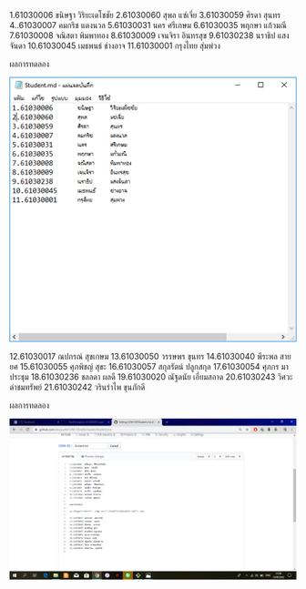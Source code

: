 1.61030006	ขนิษฐา​	วิริยะเดโชชัย
2.61030060​	สุพล	แซ่เจี่ย
3.61030059	ศิรดา	สุนทร
4..61030007	คมกริช	แดงนวล
5.61030031	นคร	ศรีเกษม
6.61030035	พฤกษา	แก้วมณี
7.61030008	จณิสตา	พิมพาทอง
8.61030009	เจนจิรา	อินทรสุข
9.61030238	นราธิป	แสงจันดา 
10.61030045	เมธพนธ์	ช่างอาจ 
11.61030001	กรุงไทย	สุ่มพ่วง

ผลการทดลอง

<p align="center">  <img src="./IMAGES2/HOMEWORK1.PNG"> </p>

12.61030017	ณปกรณ์	สุขเกษม
13.61030050	วรรษพร	ขุนทร 
14.61030040	พีระพล	สายยศ 
15.61030055	ศุภพิชญ์ สุขะ 
16.61030057	สกุลรัตน์	ปลูกสกุล 
17.61030054	ศุภกร	มาประชุม 
18.61030236	ชลลดา	ผลดี 
19.61030020	ณัฐดนัย	เอี่ยมสอาด 
20.61030243	วิศวะ	ดำชมทรัพย์ 
21.61030242	วรินรำไพ	ขุนภักดี


ผลการทดลอง

<p align="center">  <img src="./IMAGES2/HOMEWORK2.PNG"> </p>
